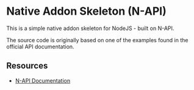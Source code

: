 # Native Addon Skeleton (N-API)

This is a simple native addon skeleton for NodeJS - built on N-API.

The source code is originally based on one of the examples found in the official API documentation.

## Resources 

* [N-API Documentation](https://nodejs.org/api/n-api.html)